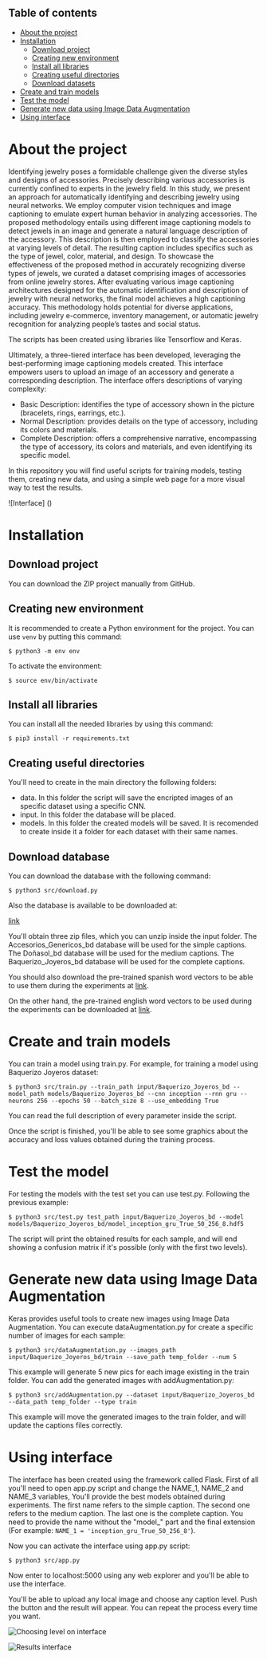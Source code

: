 ## Table of contents
- [About the project](#about-the-project)
- [Installation](#installation)
  * [Download project](#download-project)
  * [Creating new environment](#creating-new-environment)
  * [Install all libraries](#install-all-libraries)
  * [Creating useful directories](#creating-useful-directories)
  * [Download datasets](#download-datasets)
- [Create and train models](#create-and-train-models)
- [Test the model](#test-the-model)
- [Generate new data using Image Data Augmentation](#generate-new-data-using-image-data-augmentation)
- [Using interface](#using-web-page)



# About the project
Identifying jewelry poses a formidable challenge given the diverse styles and designs of accessories. Precisely describing various accessories is currently confined to experts in the jewelry field. In this study, we present an approach for automatically identifying and describing jewelry using neural networks. We employ computer vision techniques and image captioning to emulate expert human behavior in analyzing accessories. The proposed methodology entails using different image captioning models to detect jewels in an image and generate a natural language description of the accessory. This description is then employed to classify the accessories at varying levels of detail. The resulting caption includes specifics such as the type of jewel, color, material, and design. To showcase the effectiveness of the proposed method in accurately recognizing diverse types of jewels, we curated a dataset comprising images of accessories from online jewelry stores. After evaluating various image captioning architectures designed for the automatic identification and description of jewelry with neural networks, the final model achieves a high captioning accuracy. This methodology holds potential for diverse applications, including jewelry e-commerce, inventory management, or automatic jewelry recognition for analyzing people’s tastes and social status. 

The scripts has been created using libraries like Tensorflow and Keras.

Ultimately, a three-tiered interface has been developed, leveraging the best-performing image captioning models created. This interface empowers users to upload an image of an accessory and generate a corresponding description. The interface offers descriptions of varying complexity:

- Basic Description: identifies the type of accessory shown in the picture (bracelets, rings, earrings, etc.).
- Normal Description: provides details on the type of accessory, including its colors and materials.
- Complete Description: offers a comprehensive narrative, encompassing the type of accessory, its colors and materials, and even identifying its specific model.


In this repository you will find useful scripts for training models, testing them, creating new data, and using a simple web page for a more visual way to test the results.

![Interface]
()

# Installation
## Download project

You can download the ZIP project manually from GitHub.

## Creating new environment
It is recommended to create a Python environment for the project. You can use `venv` by putting this command:

`$ python3 -m env env`

To activate the environment:

`$ source env/bin/activate`

## Install all libraries
You can install all the needed libraries by using this command:

`$ pip3 install -r requirements.txt`

## Creating useful directories
You'll need to create in the main directory the following folders:

- data. In this folder the script will save the encripted images of an specific dataset using a specific CNN.
- input. In this folder the database will be placed.
- models. In this folder the created models will be saved. It is recomended to create inside it a folder for each dataset with their same names.

## Download database
You can download the database with the following command:

`$ python3 src/download.py`

Also the database is available to be downloaded at:

[link](https://drive.google.com/drive/folders/1-qXrkI3zuGNauhF4DIyOBhJeL8C-6MqN?usp=sharing)

You'll obtain three zip files, which you can unzip inside the input folder. The Accesorios_Genericos_bd database will be used for the simple captions. The Doñasol_bd database will be used for the medium captions. The Baquerizo_Joyeros_bd database will be used for the complete captions.

You should also download the pre-trained spanish word vectors to be able to use them during the experiments at [link](https://www.kaggle.com/rtatman/pretrained-word-vectors-for-spanish).

On the other hand, the pre-trained english word vectors to be used during the experiments can be downloaded at [link](https://fasttext.cc/docs/en/english-vectors.html).

# Create and train models
You can train a model using train.py. For example, for training a model using Baquerizo Joyeros dataset:

`$ python3 src/train.py --train_path input/Baquerizo_Joyeros_bd --model_path models/Baquerizo_Joyeros_bd --cnn inception --rnn gru --neurons 256 --epochs 50 --batch_size 8 --use_embedding True`

You can read the full description of every parameter inside the script.

Once the script is finished, you'll be able to see some graphics about the accuracy and loss values obtained during the training process.

# Test the model
For testing the models with the test set you can use test.py. Following the previous example:

`$ python3 src/test.py test_path input/Baquerizo_Joyeros_bd --model models/Baquerizo_Joyeros_bd/model_inception_gru_True_50_256_8.hdf5`

The script will print the obtained results for each sample, and will end showing a confusion matrix if it's possible (only with the first two levels).

# Generate new data using Image Data Augmentation
Keras provides useful tools to create new images using Image Data Augmentation. You can execute dataAugmentation.py for create a specific number of images for each sample:

`$ python3 src/dataAugmentation.py --images_path input/Baquerizo_Joyeros_bd/train --save_path temp_folder --num 5`

This example will generate 5 new pics for each image existing in the train folder. 
You can add the generated images with addAugmentation.py:

`$ python3 src/addAugmentation.py --dataset input/Baquerizo_Joyeros_bd --data_path temp_folder --type train`

This example will move the generated images to the train folder, and will update the captions files correctly.

# Using interface
The interface has been created using the framework called Flask. First of all you'll need to open app.py script and change the NAME_1, NAME_2 and NAME_3 variables, You'll provide the best models obtained during experiments. The first name refers to the simple caption. The second one refers to the medium caption. The last one is the complete caption. You need to provide the name without the "model_" part and the final extension (For example: `NAME_1 = 'inception_gru_True_50_256_8'`).

Now you can activate the interface using app.py script:

`$ python3 src/app.py`

Now enter to localhost:5000 using any web explorer and you'll be able to use the interface.

You'll be able to upload any local image and choose any caption level. Push the button and the result will appear. You can repeat the process every time you want.

![Choosing level on interface]()

![Results interface]()
